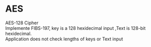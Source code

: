 # AES
AES-128 Cipher
<br>
Implemente FIBS-197, key is a 128 hexidecimal input ,Text is 128-bit hexidecimal.
<br>
Application does not check lengths of keys or Text input

